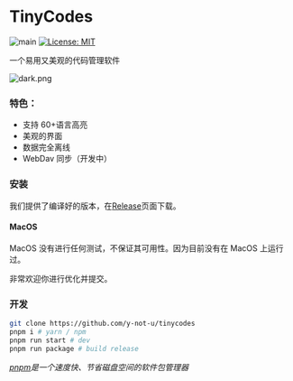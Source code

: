 # TinyCodes

![main](https://github.com/y-not-u/tinycodes/actions/workflows/main.yml/badge.svg)
[![License: MIT](https://img.shields.io/badge/License-MIT-yellow.svg)](https://opensource.org/licenses/MIT)

一个易用又美观的代码管理软件

![dark.png](https://vip2.loli.io/2022/04/04/d1lrztsYIKcbJFi.png)

### 特色：

- 支持 60+语言高亮
- 美观的界面
- 数据完全离线
- WebDav 同步（开发中）

### 安装

我们提供了编译好的版本，在[Release](https://github.com/y-not-u/tinycodes/releases)页面下载。

#### MacOS

MacOS 没有进行任何测试，不保证其可用性。因为目前没有在 MacOS 上运行过。

非常欢迎你进行优化并提交。

### 开发

```bash
git clone https://github.com/y-not-u/tinycodes
pnpm i # yarn / npm
pnpm run start # dev
pnpm run package # build release
```

_[pnpm](https://pnpm.io)是一个速度快、节省磁盘空间的软件包管理器_
